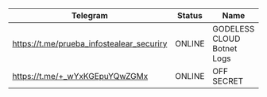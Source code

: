 |Telegram|Status|Name|
| ------ | ------ | ------ |
|https://t.me/prueba_infostealear_securiry|ONLINE| GODELESS CLOUD Botnet Logs|
|https://t.me/+_wYxKGEpuYQwZGMx|ONLINE| OFF SECRET|
